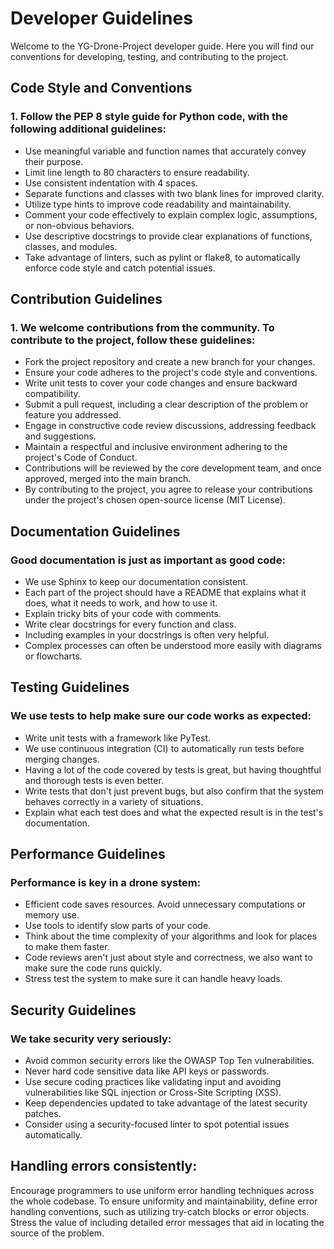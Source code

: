 # Developer Guidelines
Welcome to the YG-Drone-Project developer guide. Here you will find our conventions for developing, testing, and contributing to the project.

## Code Style and Conventions
### 1. Follow the PEP 8 style guide for Python code, with the following additional guidelines:
   - Use meaningful variable and function names that accurately convey their purpose.
   - Limit line length to 80 characters to ensure readability.
   - Use consistent indentation with 4 spaces.
   - Separate functions and classes with two blank lines for improved clarity.
   - Utilize type hints to improve code readability and maintainability.
   - Comment your code effectively to explain complex logic, assumptions, or non-obvious behaviors.
   - Use descriptive docstrings to provide clear explanations of functions, classes, and modules.
   - Take advantage of linters, such as pylint or flake8, to automatically enforce code style and catch potential issues.

## Contribution Guidelines
### 1. We welcome contributions from the community. To contribute to the project, follow these guidelines:
   - Fork the project repository and create a new branch for your changes.
   - Ensure your code adheres to the project's code style and conventions.
   - Write unit tests to cover your code changes and ensure backward compatibility.
   - Submit a pull request, including a clear description of the problem or feature you addressed.
   - Engage in constructive code review discussions, addressing feedback and suggestions.
   - Maintain a respectful and inclusive environment adhering to the project's Code of Conduct.
   - Contributions will be reviewed by the core development team, and once approved, merged into the main branch.
   - By contributing to the project, you agree to release your contributions under the project's chosen open-source license (MIT License).

## Documentation Guidelines
### Good documentation is just as important as good code:
   - We use Sphinx to keep our documentation consistent.
   - Each part of the project should have a README that explains what it does, what it needs to work, and how to use it.
   - Explain tricky bits of your code with comments.
   - Write clear docstrings for every function and class.
   - Including examples in your docstrings is often very helpful.
   - Complex processes can often be understood more easily with diagrams or flowcharts.

## Testing Guidelines
### We use tests to help make sure our code works as expected:
   - Write unit tests with a framework like PyTest.
   - We use continuous integration (CI) to automatically run tests before merging changes.
   - Having a lot of the code covered by tests is great, but having thoughtful and thorough tests is even better.
   - Write tests that don't just prevent bugs, but also confirm that the system behaves correctly in a variety of situations.
   - Explain what each test does and what the expected result is in the test's documentation.

## Performance Guidelines
### Performance is key in a drone system:
   - Efficient code saves resources. Avoid unnecessary computations or memory use.
   - Use tools to identify slow parts of your code.
   - Think about the time complexity of your algorithms and look for places to make them faster.
   - Code reviews aren't just about style and correctness, we also want to make sure the code runs quickly.
   - Stress test the system to make sure it can handle heavy loads.

## Security Guidelines
### We take security very seriously:
   - Avoid common security errors like the OWASP Top Ten vulnerabilities.
   - Never hard code sensitive data like API keys or passwords.
   - Use secure coding practices like validating input and avoiding vulnerabilities like SQL injection or Cross-Site Scripting (XSS).
   - Keep dependencies updated to take advantage of the latest security patches.
   - Consider using a security-focused linter to spot potential issues automatically.
   
## Handling errors consistently:

Encourage programmers to use uniform error handling techniques across the whole codebase.
To ensure uniformity and maintainability, define error handling conventions, such as utilizing try-catch blocks or error objects.
Stress the value of including detailed error messages that aid in locating the source of the problem.